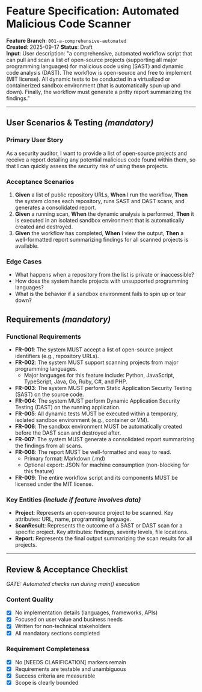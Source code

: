 # Feature Specification: Automated Malicious Code Scanner

**Feature Branch**: `001-a-comprehensive-automated`  
**Created**: 2025-09-17 
**Status**: Draft  
**Input**: User description: "a comprehensive, automated workflow script that can pull and scan a list of open-source projects (supporting all major programming languages) for malicious code using (SAST) and dynamic code analysis (DAST). The workflow is open-source and free to implement (MIT license). All dynamic tests to be conducted in a virtualized or containerized sandbox environment (that is automatically spun up and down). Finally, the workflow must generate a pritty report summarizing the findings."

---

## User Scenarios & Testing *(mandatory)*

### Primary User Story
As a security auditor, I want to provide a list of open-source projects and receive a report detailing any potential malicious code found within them, so that I can quickly assess the security risk of using these projects.

### Acceptance Scenarios
1. **Given** a list of public repository URLs, **When** I run the workflow, **Then** the system clones each repository, runs SAST and DAST scans, and generates a consolidated report.
2. **Given** a running scan, **When** the dynamic analysis is performed, **Then** it is executed in an isolated sandbox environment that is automatically created and destroyed.
3. **Given** the workflow has completed, **When** I view the output, **Then** a well-formatted report summarizing findings for all scanned projects is available.

### Edge Cases
- What happens when a repository from the list is private or inaccessible?
- How does the system handle projects with unsupported programming languages?
- What is the behavior if a sandbox environment fails to spin up or tear down?

## Requirements *(mandatory)*

### Functional Requirements
- **FR-001**: The system MUST accept a list of open-source project identifiers (e.g., repository URLs).
- **FR-002**: The system MUST support scanning projects from major programming languages.
	- Major languages for this feature include: Python, JavaScript, TypeScript, Java, Go, Ruby, C#, and PHP.
- **FR-003**: The system MUST perform Static Application Security Testing (SAST) on the source code.
- **FR-004**: The system MUST perform Dynamic Application Security Testing (DAST) on the running application.
- **FR-005**: All dynamic tests MUST be executed within a temporary, isolated sandbox environment (e.g., container or VM).
- **FR-006**: The sandbox environment MUST be automatically created before the DAST scan and destroyed after.
- **FR-007**: The system MUST generate a consolidated report summarizing the findings from all scans.
- **FR-008**: The report MUST be well-formatted and easy to read.
	- Primary format: Markdown (.md)
	- Optional export: JSON for machine consumption (non-blocking for this feature)
- **FR-009**: The entire workflow script and its components MUST be licensed under the MIT license.

### Key Entities *(include if feature involves data)*
- **Project**: Represents an open-source project to be scanned. Key attributes: URL, name, programming language.
- **ScanResult**: Represents the outcome of a SAST or DAST scan for a specific project. Key attributes: findings, severity levels, file locations.
- **Report**: Represents the final output summarizing the scan results for all projects.

---

## Review & Acceptance Checklist
*GATE: Automated checks run during main() execution*

### Content Quality
- [X] No implementation details (languages, frameworks, APIs)
- [X] Focused on user value and business needs
- [X] Written for non-technical stakeholders
- [X] All mandatory sections completed

### Requirement Completeness
- [X] No [NEEDS CLARIFICATION] markers remain
- [X] Requirements are testable and unambiguous  
- [X] Success criteria are measurable
- [X] Scope is clearly bounded
